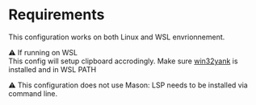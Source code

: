 # Requirements
This configuration works on both Linux and WSL envrionnement.  

:warning: If running on WSL  
This config will setup clipboard accrodingly. Make sure [win32yank](https://github.com/equalsraf/win32yank) is installed and in WSL PATH  

:warning: This configuration does not use Mason: LSP needs to be installed via command line.  
